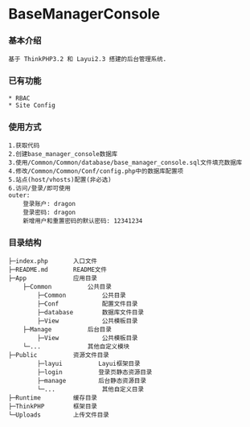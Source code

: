 # BaseManagerConsole

### 基本介绍

    基于 ThinkPHP3.2 和 Layui2.3 搭建的后台管理系统.

### 已有功能

    * RBAC
    * Site Config

### 使用方式

    1.获取代码
    2.创建base_manager_console数据库
    3.使用/Common/Common/database/base_manager_console.sql文件填充数据库
    4.修改/Common/Common/Conf/config.php中的数据库配置项
    5.站点(host/vhosts)配置(非必选)
    6.访问/登录/即可使用
    outer:
        登录账户: dragon
        登录密码: dragon
        新增用户和重置密码的默认密码: 12341234

### 目录结构

    ├─index.php       入口文件
    ├─README.md       README文件
    ├─App             应用目录
        ├─Common          公共目录
            ├─Common          公共目录
            ├─Conf            配置文件目录
            ├─database        数据库文件目录
            ├─View            公共模板目录
        ├─Manage          后台目录
            ├─View            公共模板目录
        └─...             其他自定义模块
    ├─Public          资源文件目录
            ├─layui          Layui框架目录
            ├─login          登录页静态资源目录
            ├─manage         后台静态资源目录
            └─...             其他自定义目录
    ├─Runtime         缓存目录
    ├─ThinkPHP        框架目录
    └─Uploads         上传文件目录
    